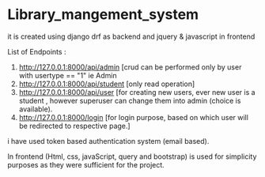 # Library_mangement_system
it is created using django drf as backend and jquery &amp; javascript in frontend


List of Endpoints :
 1) http://127.0.0.1:8000/api/admin [crud can be performed only by user with usertype  == "1" ie Admin
 2) http://127.0.0.1:8000/api/student [only read operation]
 3) http://127.0.0.1:8000/api/user [for creating new users, ever new user is a student , however superuser can change them into admin (choice is available).
 4) http://127.0.0.1:8000/login [for login purpose, based on which user will be redirected to respective page.]
 
 i have used token based authentication system (email based).
 
 In frontend (Html, css, javaScript, query and bootstrap) is used for simplicity purposes as they were sufficient for the project.
